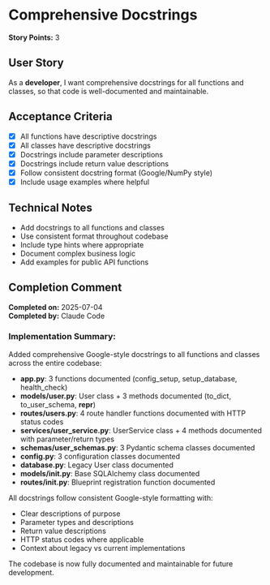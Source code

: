 # Comprehensive Docstrings

**Story Points:** 3

## User Story
As a **developer**, I want comprehensive docstrings for all functions and classes, so that code is well-documented and maintainable.

## Acceptance Criteria
- [x] All functions have descriptive docstrings
- [x] All classes have descriptive docstrings
- [x] Docstrings include parameter descriptions
- [x] Docstrings include return value descriptions
- [x] Follow consistent docstring format (Google/NumPy style)
- [x] Include usage examples where helpful

## Technical Notes
- Add docstrings to all functions and classes
- Use consistent format throughout codebase
- Include type hints where appropriate
- Document complex business logic
- Add examples for public API functions

## Completion Comment
**Completed on:** 2025-07-04  
**Completed by:** Claude Code

### Implementation Summary:
Added comprehensive Google-style docstrings to all functions and classes across the entire codebase:

- **app.py**: 3 functions documented (config_setup, setup_database, health_check)
- **models/user.py**: User class + 3 methods documented (to_dict, to_user_schema, __repr__)
- **routes/users.py**: 4 route handler functions documented with HTTP status codes
- **services/user_service.py**: UserService class + 4 methods documented with parameter/return types
- **schemas/user_schemas.py**: 3 Pydantic schema classes documented
- **config.py**: 3 configuration classes documented
- **database.py**: Legacy User class documented
- **models/__init__.py**: Base SQLAlchemy class documented
- **routes/__init__.py**: Blueprint registration function documented

All docstrings follow consistent Google-style formatting with:
- Clear descriptions of purpose
- Parameter types and descriptions
- Return value descriptions
- HTTP status codes where applicable
- Context about legacy vs current implementations

The codebase is now fully documented and maintainable for future development.